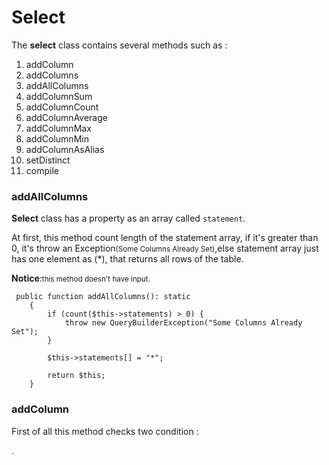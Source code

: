 # Select

The <b>select</b> class contains several methods such as :

1. addColumn
2. addColumns
3. addAllColumns
4. addColumnSum
5. addColumnCount
6. addColumnAverage
7. addColumnMax
8. addColumnMin
9. addColumnAsAlias
10. setDistinct
11. compile


### addAllColumns

<b>Select</b> class has a property as an array called `statement`.

At first, this method count length of the statement array, if it's greater than 0,
it's throw an Exception<small>(Some Columns Already Set)</small>,else
statement array just has one element as (*), that returns all rows of the table.

<b>Notice</b>:<small>this method doesn't have input.</small>

````
 public function addAllColumns(): static
    {
        if (count($this->statements) > 0) {
            throw new QueryBuilderException("Some Columns Already Set");
        }

        $this->statements[] = "*";

        return $this;
    }
````

### addColumn 

First of all this method checks two condition :

.







